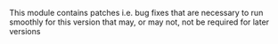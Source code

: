 This module contains patches i.e. bug fixes that are necessary to run smoothly for this version
that may, or may not, not be required for later versions 
   
  
 
